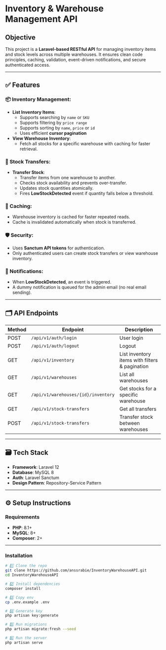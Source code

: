 # Inventory & Warehouse Management API

## Objective
This project is a **Laravel-based RESTful API** for managing inventory items and stock levels across multiple warehouses. It ensures clean code principles, caching, validation, event-driven notifications, and secure authenticated access.

---

## ✅ Features

### 📦 Inventory Management:
- **List Inventory Items**:
    - Supports searching by `name` or `SKU`
    - Supports filtering by `price range`
    - Supports sorting by `name`, `price` or `id`
    - Uses efficient **cursor pagination**
- **View Warehouse Inventory**:
    - Fetch all stocks for a specific warehouse with caching for faster retrieval.

### 🔄 Stock Transfers:
- **Transfer Stock**:
    - Transfer items from one warehouse to another.
    - Checks stock availability and prevents over-transfer.
    - Updates stock quantities atomically.
    - Fires **LowStockDetected** event if quantity falls below a threshold.

### 📡 Caching:
- Warehouse inventory is cached for faster repeated reads.
- Cache is invalidated automatically when stock is transferred.

### 🛡️ Security:
- Uses **Sanctum API tokens** for authentication.
- Only authenticated users can create stock transfers or view warehouse inventory.

### 📧 Notifications:
- When **LowStockDetected**, an event is triggered.
- A dummy notification is queued for the admin email (no real email sending).

---

## 🗂️ API Endpoints

| Method | Endpoint | Description                                    |
|--------|----------|------------------------------------------------|
| POST   | `/api/v1/auth/login` | User login                                     |
| POST   | `/api/v1/auth/logout` | Logout                                         |
| GET    | `/api/v1/inventory` | List inventory items with filters & pagination |
| GET    | `/api/v1/warehouses` | List all warehouses                            |
| GET    | `/api/v1/warehouses/{id}/inventory` | Get stocks for a specific warehouse            |
| GET    | `/api/v1/stock-transfers` | Get all transfers                              |
| POST   | `/api/v1/stock-transfers` | Transfer stock between warehouses              |

---

## 🗃️ Tech Stack

- **Framework**: Laravel 12
- **Database**: MySQL 8
- **Auth**: Laravel Sanctum
- **Design Pattern**: Repository-Service Pattern

---

## ⚙️ Setup Instructions

### Requirements
- **PHP**: 8.1+
- **MySQL**: 8+
- **Composer**: 2+

---

### Installation

```bash
# 1️⃣ Clone the repo
git clone https://github.com/anssrabie/InventoryWarehouseAPI.git
cd InventoryWarehouseAPI

# 2️⃣ Install dependencies
composer install

# 3️⃣ Copy env
cp .env.example .env

# 4️⃣ Generate key
php artisan key:generate

# 5️⃣ Run migrations
php artisan migrate:fresh --seed

# 6️⃣ Run the server
php artisan serve
